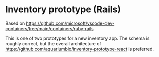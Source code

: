# Inventory prototype (Rails)

Based on https://github.com/microsoft/vscode-dev-containers/tree/main/containers/ruby-rails

This is one of two prototypes for a new inventory app. The schema is roughly correct, but the overall architecture of https://github.com/aquariumbio/inventory-prototype-react is preferred.
